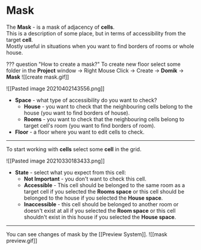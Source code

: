 # **Mask**

The **Mask** -  is a mask of adjacency of **cells**.   
This is a description of some place, but in terms of accessibility from the target **cell**.   
Mostly useful in situations when you want to find borders of rooms or whole house.  

??? question "How to create a mask?"
	To create new floor select some folder in the **Project** window -> Right Mouse Click -> Create -> **Domik** -> **Mask**
	![[create mask.gif]]

![[Pasted image 20210402143556.png]]


- **Space** - what type of accessibility do you want to check?
	- **House** - you want to check that the neighbouring cells belong to the house (you want to find borders of house).
	- **Rooms** - you want to check that the neighbouring cells belong to target cell's room (you want to find borders of room).
- **Floor** - a floor where you want to edit cells to check.

---
 
To start working with **cells** select some **cell** in the grid.

![[Pasted image 20210330183433.png]]

- **State** - select what you expect from this cell:
	- **Not Important** - you don't want to check this cell.
	- **Accessible** - This cell should be belonged to the same room as a target cell if you selected the **Rooms space** or this cell should be belonged to the house if you selected the **House space**.
	- **Inaccessible** - this cell should be belonged to another room or doesn't exist at all if you selected the **Room space** or this cell shouldn't exist in this house if you selected the **House space**. 

---

You can see changes of mask by the [[Preview System]].
![[mask preview.gif]]